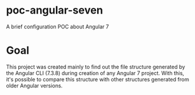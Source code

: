 # poc-angular-seven
A brief configuration POC about Angular 7

# Goal
This project was created mainly to find out the file structure generated by the Angular CLI (7.3.8) during creation of any Angular 7 project. With this, it's possible to compare this structure with other structures generated from older Angular versions.